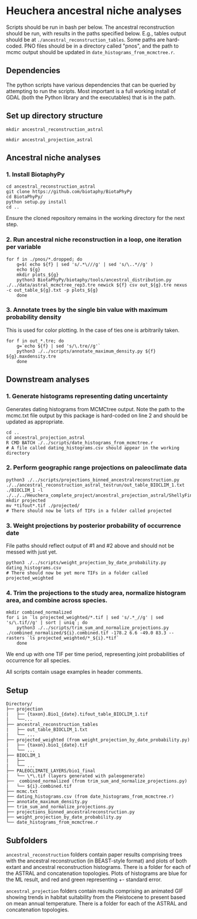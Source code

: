 # Heuchera ancestral niche analyses
Scripts should be run in bash per below. The ancestral reconstruction should be run, with results in the paths specified below. E.g., tables output should be at `./ancestral_reconstruction_tables`. Some paths are hard-coded. PNO files should be in a directory called "pnos", and the path to mcmc output should be updated in `date_histograms_from_mcmctree.r`.

## Dependencies
The python scripts have various dependencies that can be queried by attempting to run the scripts. Most important is a full working install of GDAL (both the Python library and the executables) that is in the path.

## Set up directory structure
```
mkdir ancestral_reconstruction_astral

mkdir ancestral_projection_astral
```

## Ancestral niche analyses
### 1. Install BiotaphyPy
```
cd ancestral_reconstruction_astral
git clone https://github.com/biotaphy/BiotaPhyPy
cd BiotaPhyPy/
python setup.py install
cd ..
```
Ensure the cloned repository remains in the working directory for the next step.

### 2. Run ancestral niche reconstruction in a loop, one iteration per variable
```
for f in ./pnos/*.dropped; do
    g=$( echo ${f} | sed 's/.*\///g' | sed 's/\..*//g' )
    echo ${g}
    mkdir plots_${g}
    python3 BiotaPhyPy/biotaphy/tools/ancestral_distribution.py ./../data/astral_mcmctree_rep3.tre newick ${f} csv out_${g}.tre nexus -c out_table_${g}.txt -p plots_${g}
    done
```

### 3. Annotate trees by the single bin value with maximum probability density
This is used for color plotting. In the case of ties one is arbitrarily taken.
```
for f in out_*.tre; do
    g=`echo ${f} | sed 's/\.tre//g'`
    python3 ./../scripts/annotate_maximum_density.py ${f} ${g}.maxdensity.tre
    done
```


## Downstream analyses
### 1. Generate histograms representing dating uncertainty
Generates dating histograms from MCMCtree output. Note the path to the mcmc.txt file output by this package is hard-coded on line 2 and should be updated as appropriate.
```
cd ..
cd ancestral_projection_astral
R CMD BATCH ./../scripts/date_histograms_from_mcmctree.r 
# A file called dating_histograms.csv should appear in the working directory
```

### 2. Perform geographic range projections on paleoclimate data
```
python3 ./../scripts/projections_binned_ancestralreconstruction.py ./../ancestral_reconstruction_astral_testrun/out_table_BIOCLIM_1.txt ./BIOCLIM_1 -l ./../../Heuchera_complete_project/ancestral_projection_astral/ShellyFinal_NovemberLayers_2019/bio1_final/*.tif
mkdir projected
mv *tifout*.tif ./projected/
# There should now be lots of TIFs in a folder called projected
```

### 3. Weight projections by posterior probability of occurrence date
File paths should reflect output of #1 and #2 above and should not be messed with just yet.  
```
python3 ./../scripts/weight_projection_by_date_probability.py dating_histograms.csv 
# There should now be yet more TIFs in a folder called projected_weighted
```
   
### 4. Trim the projections to the study area, normalize histogram area, and combine across species.  
```
mkdir combined_normalized
for i in `ls projected_weighted/*.tif | sed 's/.*_//g' | sed 's/\.tif//g' | sort | uniq`; do
    python3 ./../scripts/trim_sum_and_normalize_projections.py ./combined_normalized/${i}.combined.tif -178.2 6.6 -49.0 83.3 --rasters `ls projected_weighted/*_${i}.*tif`
    done
```
We end up with one TIF per time period, representing joint probabilities of occurrence for all species.

All scripts contain usage examples in header comments. 

## Setup  
```     
Directory/   
├── projection   
|	├── {taxon}.Bio1_{date}.tifout_table_BIOCLIM_1.tif   
|	└──...   
├── ancestral_reconstruction_tables   
|	├── out_table_BIOCLIM_1.txt   
|	└── ...   
├── projected_weighted (from weight_projection_by_date_probability.py)   
|	├── {taxon}.bio1_{date}.tif   
|	└── ...   
├── BIOCLIM_1   
|	├──   
|	└── ...   
├── PALEOCLIMATE_LAYERS/bio1_final  
|	└── \*\.tif (layers generated with paleogenerate)   
├──  combined_normalized (from trim_sum_and_normalize_projections.py)   
|	└── ${i}.combined.tif    
├── mcmc.txt   
├── dating_histograms.csv (from date_histograms_from_mcmctree.r)   
├── annotate_maximum_density.py   
├── trim_sum_and_normalize_projections.py   
├── projections_binned_ancestralreconstruction.py   
├── weight_projection_by_date_probability.py   
└── date_histograms_from_mcmctree.r   
```

## Subfolders
`ancestral_reconstruction` folders contain paper results comprising trees with the ancestral reconstruction (in BEAST-style format) and plots of both extant and ancestral reconstruction histograms. There is a folder for each of the ASTRAL and concatenation topologies. Plots of histograms are blue for the ML result, and red and green representing +- standard error.

`ancestral_projection` folders contain results comprising an animated GIF showing trends in habitat suitability from the Pleistocene to present based on mean annual temperature. There is a folder for each of the ASTRAL and concatenation topologies.
